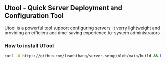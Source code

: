 ## Utool - Quick Server Deployment and Configuration Tool

Utool is a powerful tool support configuring servers, it verry lightweight and providing an efficient and time-saving experience for system administrators

### How to install UTool

```bash
curl -O https://github.com/leanhthang/server-setup/blob/main/build && bash build
```
